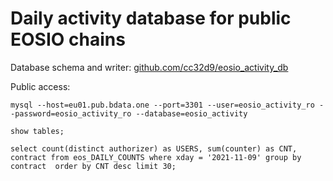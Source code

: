# Daily activity database for public EOSIO chains

Database schema and writer: [github.com/cc32d9/eosio_activity_db](https://github.com/cc32d9/eosio_activity_db)

Public access:

```
mysql --host=eu01.pub.bdata.one --port=3301 --user=eosio_activity_ro --password=eosio_activity_ro --database=eosio_activity

show tables;

select count(distinct authorizer) as USERS, sum(counter) as CNT, contract from eos_DAILY_COUNTS where xday = '2021-11-09' group by contract  order by CNT desc limit 30;
```
